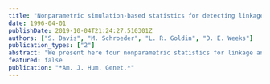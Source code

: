 ```yaml
---
title: "Nonparametric simulation-based statistics for detecting linkage in general pedigrees"
date: 1996-04-01
publishDate: 2019-10-04T21:24:27.510301Z
authors: ["S. Davis", "M. Schroeder", "L. R. Goldin", "D. E. Weeks"]
publication_types: ["2"]
abstract: "We present here four nonparametric statistics for linkage analysis that test whether pairs of affected relatives share marker alleles more often than expected. These statistics are based on simulating the null distribution of a given statistic conditional on the unaffecteds' marker genotypes. Each statistic uses a different measure of marker sharing: the SimAPM statistic uses the simulation-based affected-pedigree-member measure based on identity-by-state (IBS) sharing. The SimKIN (kinship) measure is 1.0 for identity-by-descent (IBD) sharing, 0.0 for no IBD status sharing, and the kinship coefficient when the IBD status is ambiguous. The simulation-based IBD (SimIBD) statistic uses a recursive algorithm to determine the probability of two affecteds sharing a specific allele IBD. The SimISO statistic is identical to SimIBD, except that it also measures marker similarity between unaffected pairs. We evaluated our statistics on data simulated under different two-locus disease models, comparing our results to those obtained with several other nonparametric statistics. Use of IBD information produces dramatic increases in power over the SimAPM method, which uses only IBS information. The power of our best statistic in most cases meets or exceeds the power of the other nonparametric statistics. Furthermore, our statistics perform comparisons between all affected relative pairs within general pedigrees and are not restricted to sib pairs or nuclear families."
featured: false
publication: "*Am. J. Hum. Genet.*"
---
```


